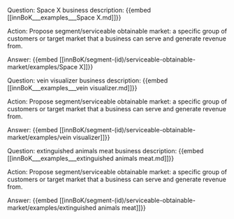 Question: Space X business description:
{{embed [[innBoK___examples___Space X.md]]}}

Action: Propose segment/serviceable obtainable market: a specific group of customers or target market that a business can serve and generate revenue from.

Answer:
{{embed [[innBoK/segment-(id)/serviceable-obtainable-market/examples/Space X]]}}

Question: vein visualizer business description:
{{embed [[innBoK___examples___vein visualizer.md]]}}

Action: Propose segment/serviceable obtainable market: a specific group of customers or target market that a business can serve and generate revenue from.

Answer:
{{embed [[innBoK/segment-(id)/serviceable-obtainable-market/examples/vein visualizer]]}}

Question: extinguished animals meat business description:
{{embed [[innBoK___examples___extinguished animals meat.md]]}}

Action: Propose segment/serviceable obtainable market: a specific group of customers or target market that a business can serve and generate revenue from.

Answer:
{{embed [[innBoK/segment-(id)/serviceable-obtainable-market/examples/extinguished animals meat]]}}



